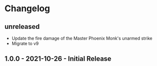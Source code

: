 # Changelog

## unreleased

* Update the fire damage of the Master Phoenix Monk's unarmed strike
* Migrate to v9

## 1.0.0 - 2021-10-26 - Initial Release
